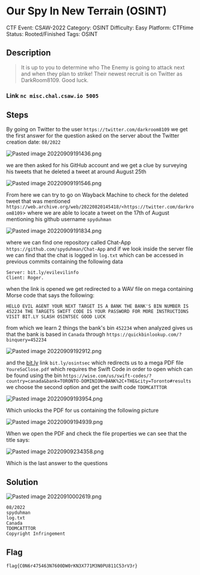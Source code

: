 <!-- @format -->

# Our Spy In New Terrain (OSINT)

CTF Event: CSAW-2022
Category: OSINT
Difficulty: Easy
Platform: CTFtime
Status: Rooted/Finished
Tags: OSINT

## Description

> It is up to you to determine who The Enemy is going to attack next and when they plan to strike! Their newest recruit is on Twitter as DarkRoom8109. Good luck.

### Link `nc misc.chal.csaw.io 5005`

## Steps

By going on Twitter to the user `https://twitter.com/darkroom8109` we get the first answer for the question asked on the server about the Twitter creation date: `08/2022`

![Pasted image 20220909191436.png](<Our%20Spy%20In%20New%20Terrain%20(OSINT)/Pasted_image_20220909191436.png>)

we are then asked for his GitHub account and we get a clue by surveying his tweets that he deleted a tweet at around August 25th

![Pasted image 20220909191546.png](<Our%20Spy%20In%20New%20Terrain%20(OSINT)/Pasted_image_20220909191546.png>)

From here we can try to go on Wayback Machine to check for the deleted tweet that was mentioned
`https://web.archive.org/web/20220820145418/<https://twitter.com/darkroom8109`>
where we are able to locate a tweet on the 17th of August mentioning his github username `spyduhman`

![Pasted image 20220909191834.png](<Our%20Spy%20In%20New%20Terrain%20(OSINT)/Pasted_image_20220909191834.png>)

where we can find one repository called Chat-App `https://github.com/spyduhman/Chat-App`
and if we look inside the server file we can find that the chat is logged in `log.txt` which can be accessed in previous commits containing the following data

```
Server: bit.ly/evilevilinfo
Client: Roger.
```

when the link is opened we get redirected to a WAV file on mega containing Morse code that says the following:

```
HELLO EVIL AGENT YOUR NEXT TARGET IS A BANK THE BANK'S BIN NUMBER IS 452234 THE TARGETS SWIFT CODE IS YOUR PASSWORD FOR MORE INSTRUCTIONS VISIT BIT.LY SLASH OSINTSEC GOOD LUCK
```

from which we learn 2 things the bank's bin `452234` when analyzed gives us that the bank is based in `Canada` through `https://quickbinlookup.com/?binquery=452234`

![Pasted image 20220909192912.png](<Our%20Spy%20In%20New%20Terrain%20(OSINT)/Pasted_image_20220909192912.png>)

and the [bit.ly](http://bit.ly/) link `bit.ly/osintsec` which redirects us to a mega PDF file `YoureSoClose.pdf`
which requires the Swift Code in order to open which can be found using the bin
`https://wise.com/us/swift-codes/?country=canada&bank=TORONTO-DOMINION+BANK%2C+THE&city=Toronto#results`
we choose the second option and get the swift code `TDOMCATTTOR`

![Pasted image 20220909193954.png](<Our%20Spy%20In%20New%20Terrain%20(OSINT)/Pasted_image_20220909193954.png>)

Which unlocks the PDF for us containing the following picture

![Pasted image 20220909194939.png](<Our%20Spy%20In%20New%20Terrain%20(OSINT)/Pasted_image_20220909194939.png>)

When we open the PDF and check the file properties we can see that the title says:

![Pasted image 20220909234358.png](<Our%20Spy%20In%20New%20Terrain%20(OSINT)/Pasted_image_20220909234358.png>)

Which is the last answer to the questions

## Solution

![Pasted image 20220910002619.png](<Our%20Spy%20In%20New%20Terrain%20(OSINT)/Pasted_image_20220910002619.png>)

```
08/2022
spyduhman
log.txt
Canada
TDOMCATTTOR
Copyright Infringement

```

## Flag

`flag{C0N6r475463N7600DW0rKN3X771M3N0PU811C53rV3r}`
